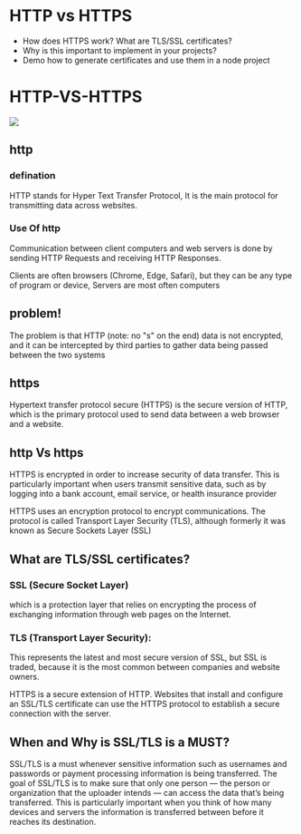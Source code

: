 # HTTP vs HTTPS

- How does HTTPS work? What are TLS/SSL certificates?
- Why is this important to implement in your projects?
- Demo how to generate certificates and use them in a node project

# HTTP-VS-HTTPS

![](https://i.pinimg.com/564x/79/ff/43/79ff43ed2199dc3e436c13c7f79f5353.jpg)

## http

### defination

HTTP stands for Hyper Text Transfer Protocol, It is the main protocol for transmitting data across websites.

### Use Of http

Communication between client computers and web servers is done by sending HTTP Requests and receiving HTTP Responses.

Clients are often browsers (Chrome, Edge, Safari), but they can be any type of program or device, Servers are most often computers

## problem!

The problem is that HTTP (note: no "s" on the end) data is not encrypted, and it can be intercepted by third parties to gather data being passed between the two systems

## https

Hypertext transfer protocol secure (HTTPS) is the secure version of HTTP, which is the primary protocol used to send data between a web browser and a website.

## http Vs https

HTTPS is encrypted in order to increase security of data transfer. This is particularly important when users transmit sensitive data, such as by logging into a bank account, email service, or health insurance provider

HTTPS uses an encryption protocol to encrypt communications. The protocol is called Transport Layer Security (TLS), although formerly it was known as Secure Sockets Layer (SSL)

## What are TLS/SSL certificates?

### SSL (Secure Socket Layer)

which is a protection layer that relies on encrypting the process of exchanging information through web pages on the Internet.

### TLS (Transport Layer Security):

This represents the latest and most secure version of SSL, but SSL is traded, because it is the most common between companies and website owners.

HTTPS is a secure extension of HTTP. Websites that install and configure an SSL/TLS certificate can use the HTTPS protocol to establish a secure connection with the server.

## When and Why is SSL/TLS is a MUST?

SSL/TLS is a must whenever sensitive information such as usernames and passwords or payment processing information is being transferred.
The goal of SSL/TLS is to make sure that only one person — the person or organization that the uploader intends — can access the data that’s being transferred. This is particularly important when you think of how many devices and servers the information is transferred between before it reaches its destination.
